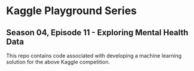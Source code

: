 # Kaggle Playground Series
## Season 04, Episode 11 - Exploring Mental Health Data

This repo contains code associated with developing a machine learning solution for the above Kaggle competition.